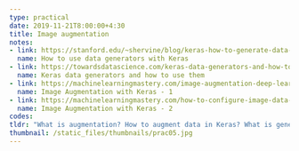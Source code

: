 ```yaml
---
type: practical
date: 2019-11-21T8:00:00+4:30
title: Image augmentation
notes:  
- link: https://stanford.edu/~shervine/blog/keras-how-to-generate-data-on-the-fly
  name: How to use data generators with Keras
- link: https://towardsdatascience.com/keras-data-generators-and-how-to-use-them-b69129ed779c
  name: Keras data generators and how to use them
- link: https://machinelearningmastery.com/image-augmentation-deep-learning-keras/
  name: Image Augmentation with Keras - 1
- link: https://machinelearningmastery.com/how-to-configure-image-data-augmentation-when-training-deep-learning-neural-networks/
  name: Image Augmentation with Keras - 2
codes: 
tldr: "What is augmentation? How to augment data in Keras? What is generator?"
thumbnail: /static_files/thumbnails/prac05.jpg
---
```

